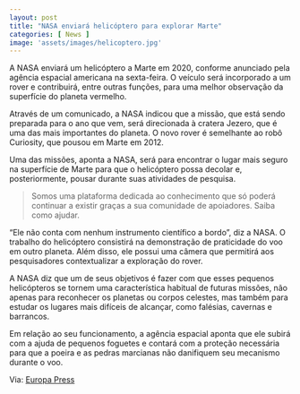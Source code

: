 ```yaml
---
layout: post
title: "NASA enviará helicóptero para explorar Marte"
categories: [ News ]
image: 'assets/images/helicoptero.jpg'
---
```


A NASA enviará um helicóptero a Marte em 2020, conforme anunciado pela agência espacial americana na sexta-feira. O veículo será incorporado a um rover e contribuirá, entre outras funções, para uma melhor observação da superfície do planeta vermelho.

Através de um comunicado, a NASA indicou que a missão, que está sendo preparada para o ano que vem, será direcionada à cratera Jezero, que é uma das mais importantes do planeta. O novo rover é semelhante ao robô Curiosity, que pousou em Marte em 2012.

Uma das missões, aponta a NASA, será para encontrar o lugar mais seguro na superfície de Marte para que o helicóptero possa decolar e, posteriormente, pousar durante suas atividades de pesquisa.

> Somos uma plataforma dedicada ao conhecimento que só poderá continuar a existir graças a sua comunidade de apoiadores. Saiba como ajudar.

<script async src="https://pagead2.googlesyndication.com/pagead/js/adsbygoogle.js"></script>
<!-- Informat -->
<ins class="adsbygoogle"
     style="display:block"
     data-ad-client="ca-pub-2838251107855362"
     data-ad-slot="2327980059"
     data-ad-format="auto"
     data-full-width-responsive="true"></ins>
<script>
(adsbygoogle = window.adsbygoogle || []).push({});
</script> 

“Ele não conta com nenhum instrumento científico a bordo”, diz a NASA. O trabalho do helicóptero consistirá na demonstração de praticidade do voo em outro planeta. Além disso, ele possui uma câmera que permitirá aos pesquisadores contextualizar a exploração do rover.

A NASA diz que um de seus objetivos é fazer com que esses pequenos helicópteros se tornem uma característica habitual de futuras missões, não apenas para reconhecer os planetas ou corpos celestes, mas também para estudar os lugares mais difíceis de alcançar, como falésias, cavernas e barrancos.

Em relação ao seu funcionamento, a agência espacial aponta que ele subirá com a ajuda de pequenos foguetes e contará com a proteção necessária para que a poeira e as pedras marcianas não danifiquem seu mecanismo durante o voo.

Via: [Europa Press](https://www.europapress.es/ciencia/misiones-espaciales/noticia-nasa-enviara-primera-vez-helicoptero-explorar-marte-20190830173707.html)   

<div id="46254-28"><script src="//ads.themoneytizer.com/s/gen.js?type=28"></script><script src="//ads.themoneytizer.com/s/requestform.js?siteId=46254&formatId=28"></script></div>
